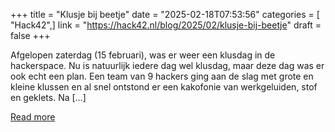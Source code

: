 +++
title = "Klusje bij beetje"
date = "2025-02-18T07:53:56"
categories = [ "Hack42",]
link = "https://hack42.nl/blog/2025/02/klusje-bij-beetje"
draft = false
+++

Afgelopen zaterdag (15 februari), was er weer een klusdag in de hackerspace. Nu is natuurlijk iedere dag wel klusdag, maar deze dag was er ook echt een plan. Een team van 9 hackers ging aan de slag met grote en kleine klussen en al snel ontstond er een kakofonie van werkgeluiden, stof en geklets. Na [&#8230;]

[Read more](https://hack42.nl/blog/2025/02/klusje-bij-beetje)
